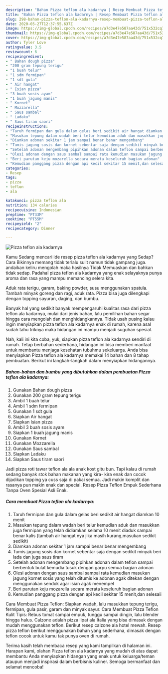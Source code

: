 ```yaml
---
description: "Bahan Pizza teflon ala kadarnya | Resep Membuat Pizza teflon ala kadarnya Yang Enak Dan Lezat"
title: "Bahan Pizza teflon ala kadarnya | Resep Membuat Pizza teflon ala kadarnya Yang Enak Dan Lezat"
slug: 298-bahan-pizza-teflon-ala-kadarnya-resep-membuat-pizza-teflon-ala-kadarnya-yang-enak-dan-lezat
date: 2020-05-27T12:37:55.637Z
image: https://img-global.cpcdn.com/recipes/a7d3e47e587aa43d/751x532cq70/pizza-teflon-ala-kadarnya-foto-resep-utama.jpg
thumbnail: https://img-global.cpcdn.com/recipes/a7d3e47e587aa43d/751x532cq70/pizza-teflon-ala-kadarnya-foto-resep-utama.jpg
cover: https://img-global.cpcdn.com/recipes/a7d3e47e587aa43d/751x532cq70/pizza-teflon-ala-kadarnya-foto-resep-utama.jpg
author: Tyler Love
ratingvalue: 3.5
reviewcount: 6
recipeingredient:
- " Bahan dough pizza"
- "200 gram tepung terigu"
- "1 buah telur"
- "1 sdm fermipan"
- "1 sdt gula"
- " Air hangat"
- " Isian pizza"
- "3 buah sosis ayam"
- "1 buah jagung manis"
- " Kornet"
- " Mozzarella"
- " Saus sambal"
- " Ladaku"
- " Saus tiram saori"
recipeinstructions:
- "Taruh fermipan dan gula dalam gelas beri sedikit air hangat diamkan 10 menit"
- "Masukan tepung dalam wadah beri telur kemudian aduk dan masukkan juga fermipan yang telah didiamkan selama 10 menit diaduk sampai benar kalis (tambah air hangat nya jika masih kurang,masukan sedikit sedikit)"
- "Diamkan adonan sekitar 1 jam sampai benar benar mengembang"
- "Tumis jagung sosis dan kornet sebentar saja dengan sedikit minyak beri lada dan juga saus tiram"
- "Setelah adonan mengembang pipihkan adonan dalam teflon sampai berbentuk bulat kemudia tusuk dengan garpu semua bagian adonan"
- "Olesi adonan dengan saus sambal sampai rata kemudian masukan jagung kornet sosis yang telah ditumis ke adonan agak ditekan dengan menggunakan sendok agar isian agak menempel"
- "Beri parutan keju mozarella secara merata keseluruh bagian adonan"
- "Kemudian panggang pizza dengan api kecil sekitar 15 menit,dan selesaii"
categories:
- Resep
tags:
- pizza
- teflon
- ala

katakunci: pizza teflon ala 
nutrition: 134 calories
recipecuisine: Indonesian
preptime: "PT33M"
cooktime: "PT55M"
recipeyield: "2"
recipecategory: Dinner

---
```



![Pizza teflon ala kadarnya](https://img-global.cpcdn.com/recipes/a7d3e47e587aa43d/751x532cq70/pizza-teflon-ala-kadarnya-foto-resep-utama.jpg)

Kamu Sedang mencari ide resep pizza teflon ala kadarnya yang Sedap? Cara Bikinnya memang tidak terlalu sulit namun tidak gampang juga. andaikan keliru mengolah maka hasilnya Tidak Memuaskan dan bahkan tidak sedap. Padahal pizza teflon ala kadarnya yang enak selayaknya punya aroma dan rasa yang mampu memancing selera kita.

Aduk rata terigu, garam, baking powder, susu menggunakan spatula. Tambah minyak goreng dan ragi, aduk rata. Pizza bisa juga dilengkapi dengan topping sayuran, daging, dan bumbu.

Banyak hal yang sedikit banyak mempengaruhi kualitas rasa dari pizza teflon ala kadarnya, mulai dari jenis bahan, lalu pemilihan bahan segar hingga cara mengolah dan menghidangkannya. Tidak usah pusing kalau ingin menyiapkan pizza teflon ala kadarnya enak di rumah, karena asal sudah tahu triknya maka hidangan ini mampu menjadi suguhan spesial.


Nah, kali ini kita coba, yuk, siapkan pizza teflon ala kadarnya sendiri di rumah. Tetap berbahan sederhana, hidangan ini bisa memberi manfaat untuk membantu menjaga kesehatan tubuhmu sekeluarga. Anda bisa menyiapkan Pizza teflon ala kadarnya memakai 14 bahan dan 8 tahap pembuatan. Berikut ini langkah-langkah dalam menyiapkan hidangannya.

<!--inarticleads1-->

##### Bahan-bahan dan bumbu yang dibutuhkan dalam pembuatan Pizza teflon ala kadarnya:

1. Gunakan  Bahan dough pizza
1. Gunakan 200 gram tepung terigu
1. Ambil 1 buah telur
1. Ambil 1 sdm fermipan
1. Gunakan 1 sdt gula
1. Siapkan  Air hangat
1. Siapkan  Isian pizza
1. Ambil 3 buah sosis ayam
1. Siapkan 1 buah jagung manis
1. Gunakan  Kornet
1. Gunakan  Mozzarella
1. Gunakan  Saus sambal
1. Siapkan  Ladaku
1. Siapkan  Saus tiram saori


Jadi pizza roti tawar teflon ala ala anak kost gitu bun. Tapi kalau di rumah sedang banyak stok bahan makanan yang kira- kira enak dan cocok dijadikan topping ya cuss saja di pakai semua. Jadi makin komplit dan rasanya pun makin enak dan special. Resep Pizza Teflon Empuk Sederhana Tanpa Oven Spesial Asli Enak. 

<!--inarticleads2-->

##### Cara membuat Pizza teflon ala kadarnya:

1. Taruh fermipan dan gula dalam gelas beri sedikit air hangat diamkan 10 menit
1. Masukan tepung dalam wadah beri telur kemudian aduk dan masukkan juga fermipan yang telah didiamkan selama 10 menit diaduk sampai benar kalis (tambah air hangat nya jika masih kurang,masukan sedikit sedikit)
1. Diamkan adonan sekitar 1 jam sampai benar benar mengembang
1. Tumis jagung sosis dan kornet sebentar saja dengan sedikit minyak beri lada dan juga saus tiram
1. Setelah adonan mengembang pipihkan adonan dalam teflon sampai berbentuk bulat kemudia tusuk dengan garpu semua bagian adonan
1. Olesi adonan dengan saus sambal sampai rata kemudian masukan jagung kornet sosis yang telah ditumis ke adonan agak ditekan dengan menggunakan sendok agar isian agak menempel
1. Beri parutan keju mozarella secara merata keseluruh bagian adonan
1. Kemudian panggang pizza dengan api kecil sekitar 15 menit,dan selesaii


Cara Membuat Pizza Teflon: Siapkan wadah, lalu masukkan tepung terigu, fermipan, gula pasir, garam dan minyak sayur. Cara Membuat Pizza Teflon Kulit Tipis: Rebus tomat sampai empuk, tunggu sampai dingin, lalu blender hingga halus. Calzone adalah pizza lipat ala Italia yang bisa dimasak dengan mudah menggunakan teflon. Berikut resep calzone ala hotel mewah. Resep pizza teflon berikut menggunakan bahan yang sederhana, dimasak dengan teflon cocok untuk kamu tak punya oven di rumah. 

Terima kasih telah membaca resep yang kami tampilkan di halaman ini. Harapan kami, olahan Pizza teflon ala kadarnya yang mudah di atas dapat membantu Anda menyiapkan hidangan yang enak untuk keluarga/teman ataupun menjadi inspirasi dalam berbisnis kuliner. Semoga bermanfaat dan selamat mencoba!
